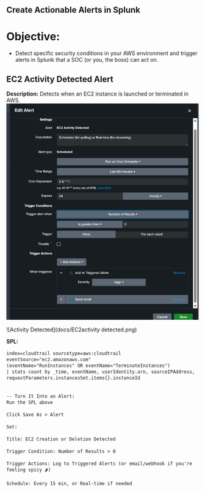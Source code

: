 ## Create Actionable Alerts in Splunk
  # Objective:
- Detect specific security conditions in your AWS environment and trigger alerts in Splunk that a SOC (or you, the boss) can act on.

## EC2 Activity Detected Alert

**Description:** Detects when an EC2 instance is launched or terminated in AWS.
![Creating EC2 Activity Detect Alert](docs/EC2EditAlert.png)

![Activity Detected](docs/EC2activity detected.png)

**SPL:**
```spl
index=cloudtrail sourcetype=aws:cloudtrail eventSource="ec2.amazonaws.com"
(eventName="RunInstances" OR eventName="TerminateInstances")
| stats count by _time, eventName, userIdentity.arn, sourceIPAddress, requestParameters.instancesSet.items{}.instanceId

  
-- Turn It Into an Alert:
Run the SPL above

Click Save As > Alert

Set:

Title: EC2 Creation or Deletion Detected

Trigger Condition: Number of Results > 0

Trigger Actions: Log to Triggered Alerts (or email/webhook if you're feeling spicy 🌶️)

Schedule: Every 15 min, or Real-time if needed


